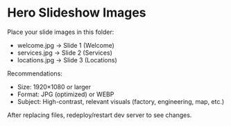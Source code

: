 # Hero Slideshow Images

Place your slide images in this folder:

- welcome.jpg → Slide 1 (Welcome)
- services.jpg → Slide 2 (Services)
- locations.jpg → Slide 3 (Locations)

Recommendations:
- Size: 1920×1080 or larger
- Format: JPG (optimized) or WEBP
- Subject: High-contrast, relevant visuals (factory, engineering, map, etc.)

After replacing files, redeploy/restart dev server to see changes.
